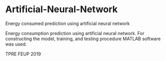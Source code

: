 # Artificial-Neural-Network
Energy consumed prediction using artificial neural network

Energy consumption prediction using artificial neural network. For constructing the model, training, and testing procedure MATLAB software was used.

TPRE FEUP 2019
